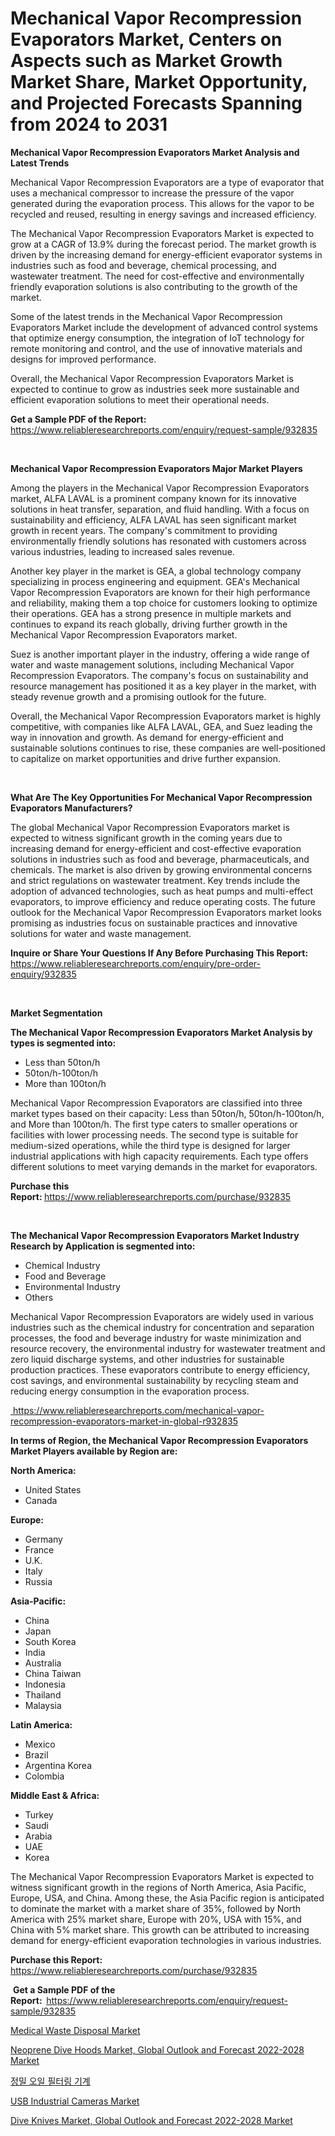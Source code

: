 <p><h1>Mechanical Vapor Recompression Evaporators Market, Centers on Aspects such as Market Growth Market Share, Market Opportunity, and Projected Forecasts Spanning from 2024 to 2031</h1></p><p><strong>Mechanical Vapor Recompression Evaporators Market Analysis and Latest Trends</strong></p>
<p><p>Mechanical Vapor Recompression Evaporators are a type of evaporator that uses a mechanical compressor to increase the pressure of the vapor generated during the evaporation process. This allows for the vapor to be recycled and reused, resulting in energy savings and increased efficiency.</p><p>The Mechanical Vapor Recompression Evaporators Market is expected to grow at a CAGR of 13.9% during the forecast period. The market growth is driven by the increasing demand for energy-efficient evaporator systems in industries such as food and beverage, chemical processing, and wastewater treatment. The need for cost-effective and environmentally friendly evaporation solutions is also contributing to the growth of the market.</p><p>Some of the latest trends in the Mechanical Vapor Recompression Evaporators Market include the development of advanced control systems that optimize energy consumption, the integration of IoT technology for remote monitoring and control, and the use of innovative materials and designs for improved performance.</p><p>Overall, the Mechanical Vapor Recompression Evaporators Market is expected to continue to grow as industries seek more sustainable and efficient evaporation solutions to meet their operational needs.</p></p>
<p><strong>Get a Sample PDF of the Report:&nbsp;</strong> <a href="https://www.reliableresearchreports.com/enquiry/request-sample/932835">https://www.reliableresearchreports.com/enquiry/request-sample/932835</a></p>
<p>&nbsp;</p>
<p><strong>Mechanical Vapor Recompression Evaporators Major Market Players</strong></p>
<p><p>Among the players in the Mechanical Vapor Recompression Evaporators market, ALFA LAVAL is a prominent company known for its innovative solutions in heat transfer, separation, and fluid handling. With a focus on sustainability and efficiency, ALFA LAVAL has seen significant market growth in recent years. The company's commitment to providing environmentally friendly solutions has resonated with customers across various industries, leading to increased sales revenue.</p><p>Another key player in the market is GEA, a global technology company specializing in process engineering and equipment. GEA's Mechanical Vapor Recompression Evaporators are known for their high performance and reliability, making them a top choice for customers looking to optimize their operations. GEA has a strong presence in multiple markets and continues to expand its reach globally, driving further growth in the Mechanical Vapor Recompression Evaporators market.</p><p>Suez is another important player in the industry, offering a wide range of water and waste management solutions, including Mechanical Vapor Recompression Evaporators. The company's focus on sustainability and resource management has positioned it as a key player in the market, with steady revenue growth and a promising outlook for the future.</p><p>Overall, the Mechanical Vapor Recompression Evaporators market is highly competitive, with companies like ALFA LAVAL, GEA, and Suez leading the way in innovation and growth. As demand for energy-efficient and sustainable solutions continues to rise, these companies are well-positioned to capitalize on market opportunities and drive further expansion.</p></p>
<p>&nbsp;</p>
<p><strong>What Are The Key Opportunities For Mechanical Vapor Recompression Evaporators Manufacturers?</strong></p>
<p><p>The global Mechanical Vapor Recompression Evaporators market is expected to witness significant growth in the coming years due to increasing demand for energy-efficient and cost-effective evaporation solutions in industries such as food and beverage, pharmaceuticals, and chemicals. The market is also driven by growing environmental concerns and strict regulations on wastewater treatment. Key trends include the adoption of advanced technologies, such as heat pumps and multi-effect evaporators, to improve efficiency and reduce operating costs. The future outlook for the Mechanical Vapor Recompression Evaporators market looks promising as industries focus on sustainable practices and innovative solutions for water and waste management.</p></p>
<p><strong>Inquire or Share Your Questions If Any Before Purchasing This Report:</strong> <a href="https://www.reliableresearchreports.com/enquiry/pre-order-enquiry/932835">https://www.reliableresearchreports.com/enquiry/pre-order-enquiry/932835</a></p>
<p>&nbsp;</p>
<p><strong>Market Segmentation</strong></p>
<p><strong>The Mechanical Vapor Recompression Evaporators Market Analysis by types is segmented into:</strong></p>
<p><ul><li>Less than 50ton/h</li><li>50ton/h-100ton/h</li><li>More than 100ton/h</li></ul></p>
<p><p>Mechanical Vapor Recompression Evaporators are classified into three market types based on their capacity: Less than 50ton/h, 50ton/h-100ton/h, and More than 100ton/h. The first type caters to smaller operations or facilities with lower processing needs. The second type is suitable for medium-sized operations, while the third type is designed for larger industrial applications with high capacity requirements. Each type offers different solutions to meet varying demands in the market for evaporators.</p></p>
<p><strong>Purchase this Report:&nbsp;</strong><a href="https://www.reliableresearchreports.com/purchase/932835">https://www.reliableresearchreports.com/purchase/932835</a></p>
<p>&nbsp;</p>
<p><strong>The Mechanical Vapor Recompression Evaporators Market Industry Research by Application is segmented into:</strong></p>
<p><ul><li>Chemical Industry</li><li>Food and Beverage</li><li>Environmental Industry</li><li>Others</li></ul></p>
<p><p>Mechanical Vapor Recompression Evaporators are widely used in various industries such as the chemical industry for concentration and separation processes, the food and beverage industry for waste minimization and resource recovery, the environmental industry for wastewater treatment and zero liquid discharge systems, and other industries for sustainable production practices. These evaporators contribute to energy efficiency, cost savings, and environmental sustainability by recycling steam and reducing energy consumption in the evaporation process.</p></p>
<p><a href="https://www.reliableresearchreports.com/mechanical-vapor-recompression-evaporators-market-in-global-r932835">&nbsp;https://www.reliableresearchreports.com/mechanical-vapor-recompression-evaporators-market-in-global-r932835</a></p>
<p><strong>In terms of Region, the Mechanical Vapor Recompression Evaporators Market Players available by Region are:</strong></p>
<p>
    <p> <strong> North America: </strong>
        <ul>
            <li>United States</li>
            <li>Canada</li>
        </ul>
        </p> 
    <p> <strong> Europe: </strong>
        <ul>
            <li>Germany</li>
            <li>France</li>
            <li>U.K.</li>
            <li>Italy</li>
            <li>Russia</li>
        </ul>
        </p> 
    <p> <strong> Asia-Pacific: </strong>
        <ul>
            <li>China</li>
            <li>Japan</li>
            <li>South Korea</li>
            <li>India</li>
            <li>Australia</li>
            <li>China Taiwan</li>
            <li>Indonesia</li>
            <li>Thailand</li>
            <li>Malaysia</li>
        </ul>
        </p> 
    <p> <strong> Latin America: </strong>
        <ul>
            <li>Mexico</li>
            <li>Brazil</li>
            <li>Argentina Korea</li>
            <li>Colombia</li>
        </ul>
        </p> 
    <p> <strong> Middle East & Africa: </strong>
        <ul>
            <li>Turkey</li>
            <li>Saudi</li>
            <li>Arabia</li>
            <li>UAE</li>
            <li>Korea</li>
        </ul>
    </p>
    </p>
<p><p>The Mechanical Vapor Recompression Evaporators Market is expected to witness significant growth in the regions of North America, Asia Pacific, Europe, USA, and China. Among these, the Asia Pacific region is anticipated to dominate the market with a market share of 35%, followed by North America with 25% market share, Europe with 20%, USA with 15%, and China with 5% market share. This growth can be attributed to increasing demand for energy-efficient evaporation technologies in various industries.</p></p>
<p><strong>Purchase this Report: </strong><a href="https://www.reliableresearchreports.com/purchase/932835">https://www.reliableresearchreports.com/purchase/932835</a></p>
<p>&nbsp;<strong>Get a Sample PDF of the Report:&nbsp;&nbsp;</strong><a href="https://www.reliableresearchreports.com/enquiry/request-sample/932835">https://www.reliableresearchreports.com/enquiry/request-sample/932835</a></p>
<p><strong></strong></p>
<p><p><a href="https://medium.com/@kstephensonlo/medical-waste-disposal-industry-forecast-market-shifts-and-strategic-imperatives-2024-2031-a8d652260f3c">Medical Waste Disposal Market</a></p><p><a href="https://issuu.com/reportprime-2/docs/neoprene-dive-hoods-market-global-o_f46e00729a1819">Neoprene Dive Hoods Market, Global Outlook and Forecast 2022-2028 Market</a></p><p><a href="https://github.com/mdmazharulnwr786/Market-Research-Report-List-2/blob/main/9885166108150.md">정밀 오일 필터링 기계</a></p><p><a href="https://medium.com/@kstephensonlo/usb-industrial-cameras-market-industry-trends-and-forecast-for-period-from-2024-to-2031-b41110da39ff">USB Industrial Cameras Market</a></p><p><a href="https://issuu.com/reportprime-2/docs/dive-knives-market-global-outlook-a_336ba7f6f58b02">Dive Knives Market, Global Outlook and Forecast 2022-2028 Market</a></p></p>